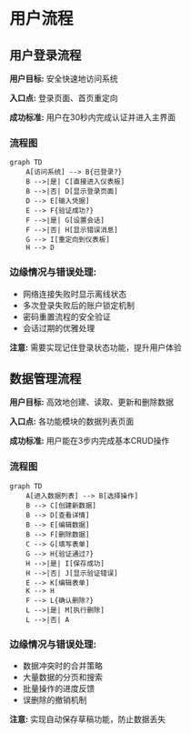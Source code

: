 # 用户流程

## 用户登录流程

**用户目标:** 安全快速地访问系统

**入口点:** 登录页面、首页重定向

**成功标准:** 用户在30秒内完成认证并进入主界面

### 流程图

```mermaid
graph TD
    A[访问系统] --> B{已登录?}
    B -->|是| C[直接进入仪表板]
    B -->|否| D[显示登录页面]
    D --> E[输入凭据]
    E --> F{验证成功?}
    F -->|是| G[设置会话]
    F -->|否| H[显示错误消息]
    G --> I[重定向到仪表板]
    H --> D
```

### 边缘情况与错误处理:
- 网络连接失败时显示离线状态
- 多次登录失败后的账户锁定机制
- 密码重置流程的安全验证
- 会话过期的优雅处理

**注意:** 需要实现记住登录状态功能，提升用户体验

## 数据管理流程

**用户目标:** 高效地创建、读取、更新和删除数据

**入口点:** 各功能模块的数据列表页面

**成功标准:** 用户能在3步内完成基本CRUD操作

### 流程图

```mermaid
graph TD
    A[进入数据列表] --> B[选择操作]
    B --> C[创建新数据]
    B --> D[查看详情]
    B --> E[编辑数据]
    B --> F[删除数据]
    C --> G[填写表单]
    G --> H{验证通过?}
    H -->|是| I[保存成功]
    H -->|否| J[显示验证错误]
    E --> K[编辑表单]
    K --> H
    F --> L{确认删除?}
    L -->|是| M[执行删除]
    L -->|否| A
```

### 边缘情况与错误处理:
- 数据冲突时的合并策略
- 大量数据的分页和搜索
- 批量操作的进度反馈
- 误删除的撤销机制

**注意:** 实现自动保存草稿功能，防止数据丢失
